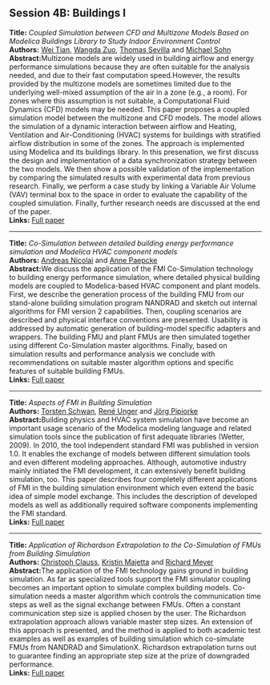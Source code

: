 <h2>Session 4B: Buildings I</h2>
<p>
<b>Title:</b> <i> Coupled Simulation between CFD and Multizone Models Based on Modelica Buildings Library to Study Indoor Environment Control </i> <br />
<b>Authors:</b> <a href="../authors/author_273.html">Wei Tian</a>, <a href="../authors/author_308.html">Wangda Zuo</a>, <a href="../authors/author_249.html">Thomas Sevilla</a> and <a href="../authors/author_253.html">Michael Sohn</a><br />
<b>Abstract:</b>Multizone models are widely used in building airflow and energy performance simulations because they are often suitable for the analysis needed, and due to their fast computation speed.However, the results provided by the multizone
models are sometimes limited due to the underlying well-mixed assumption of the air in a zone (e.g., a room). For zones where this assumption is not suitable, a Computational Fluid Dynamics (CFD) models may be needed. This paper proposes a coupled simulation model between the multizone and CFD models. The model allows the simulation of a dynamic interaction between airflow and Heating, Ventilation and Air-Conditioning (HVAC) systems for buildings with stratified airflow
distribution in some of the zones. The approach is implemented using Modelica and its buildings library. In this presenation, we first discuss the
design and implementation of a data synchronization strategy between the two
models. We then show a possible validation of the implementation by comparing the simulated results with experimental data from previous research. Finally, we perform a case study by linking a Variable Air Volume (VAV) terminal box to the space in order to evaluate the capability of the coupled simulation. Finally,
further research needs are discussed at the end of the paper.<br />
<b>Links:</b> <a href="../submissions/ecp1713255_TianZuoSevillaSohn.pdf">Full paper</a></p>
<hr />
<p>
<b>Title:</b> <i> Co-Simulation between detailed building energy performance simulation and Modelica HVAC component models </i> <br />
<b>Authors:</b> <a href="../authors/author_196.html">Andreas Nicolai</a> and <a href="../authors/author_210.html">Anne Paepcke</a><br />
<b>Abstract:</b>We discuss the application of the FMI Co-Simulation technology to building energy performance simulation, where detailed physical building models are coupled to Modelica-based HVAC component and plant models. First, we describe the generation process of the building FMU from our stand-alone building simulation program NANDRAD and sketch out internal algorithms for FMI version 2 capabilities. Then, coupling scenarios are described and physical interface conventions are presented. Usability is addressed by automatic generation of building-model specific adapters and wrappers. The building FMU and plant FMUs are then simulated together using different Co-Simulation master algorithms. Finally, based on simulation results and performance analysis we conclude with recommendations on suitable master algorithm options and specific features of suitable building FMUs.<br />
<b>Links:</b> <a href="../submissions/ecp1713263_NicolaiPaepcke.pdf">Full paper</a></p>
<hr />
<p>
<b>Title:</b> <i> Aspects of FMI in Building Simulation </i> <br />
<b>Authors:</b> <a href="../authors/author_245.html">Torsten Schwan</a>, <a href="../authors/author_284.html">René Unger</a> and <a href="../authors/author_216.html">Jörg Pipiorke</a><br />
<b>Abstract:</b>Building physics and HVAC system simulation have become an important usage scenario of the Modelica modeling language and related simulation tools since the publication of first adequate libraries (Wetter, 2009). In 2010, the tool independent standard FMI was published in version 1.0. It enables the exchange of models between different simulation tools and even different modeling approaches. Although, automotive industry mainly initiated the FMI development, it can extensively benefit building simulation, too.
This paper describes four completely different applications of FMI in the building simulation environment which even extend the basic idea of simple model exchange. This includes the description of developed models as well as additionally required software components implementing the FMI standard.<br />
<b>Links:</b> <a href="../submissions/ecp1713273_SchwanUngerPipiorke.pdf">Full paper</a></p>
<hr />
<p>
<b>Title:</b> <i> Application of Richardson Extrapolation to the Co-Simulation of FMUs from Building Simulation </i> <br />
<b>Authors:</b> <a href="../authors/author_45.html">Christoph Clauss</a>, <a href="../authors/author_168.html">Kristin Majetta</a> and <a href="../authors/author_180.html">Richard Meyer</a><br />
<b>Abstract:</b>The application of the FMI technology gains ground in building simulation. As far as specialized tools support the FMI simulator coupling becomes an important option to simulate complex building models. Co-simulation needs a master algorithm which controls the communication time steps as well as the signal exchange between FMUs. Often a constant communication step size is applied chosen by the user. The Richardson extrapolation approach allows variable master step sizes. An extension of this approach is presented, and the method is applied to both academic test examples as well as examples of building simulation which co-simulate FMUs from NANDRAD and SimulationX. Richardson extrapolation turns out to guarantee finding an appropriate step size at the prize of downgraded performance.<br />
<b>Links:</b> <a href="../submissions/ecp1713279_ClaussMajettaMeyer.pdf">Full paper</a></p>